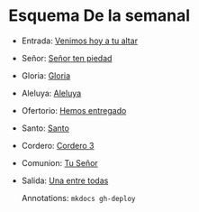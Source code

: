 # Esquema De la semanal

- Entrada: [Venimos hoy a tu altar](entrada/salmo_115.md)
- Señor: [Señor ten piedad](senior_ten_piedad/senior_6.md)
- Gloria: [Gloria](gloria/gloria_6.md)
- Aleluya: [Aleluya](aleluya/aleluya_2.md)
- Ofertorio: [Hemos entregado](ofertorio/hemos_entregado.md)
- Santo: [Santo ](santo/santo_1.md)
- Cordero: [Cordero 3](cordero/cordero_3.md)
- Comunion: [Tu Señor](comunion/tu_senior.md)
- Salida: [Una entre todas](salida/las_aves_van.md)

  Annotations:
  `mkdocs gh-deploy`
